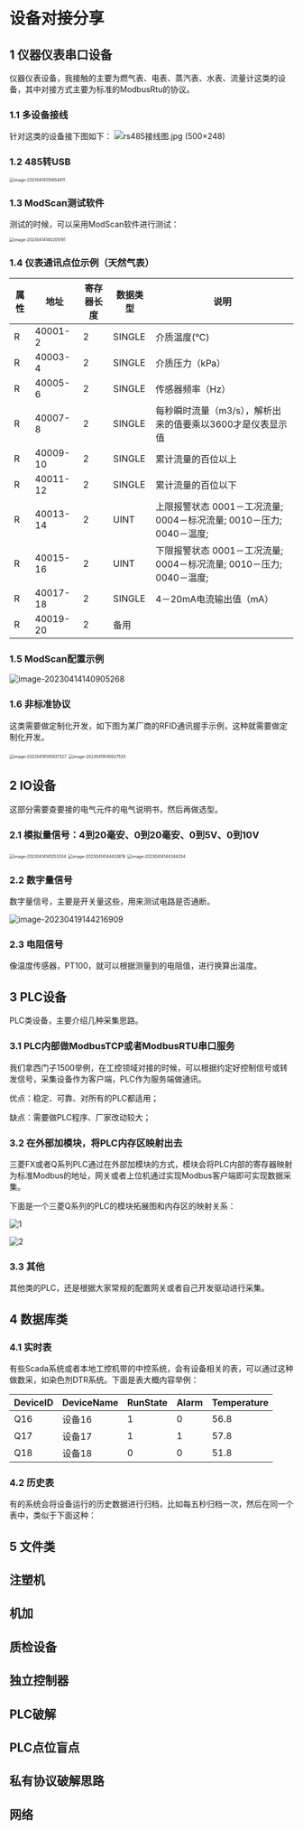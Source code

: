 # 设备对接分享

## 1 仪器仪表串口设备

​	仪器仪表设备，我接触的主要为燃气表、电表、蒸汽表、水表、流量计这类的设备，其中对接方式主要为标准的ModbusRtu的协议。

### 1.1 多设备接线

针对这类的设备接下图如下：
![rs485接线图.jpg (500×248)](Imag\rs485接线图.jpg?lastModify=1681451594)

### 1.2 485转USB



<img src="Imag\image-20230414135854411.png" alt="image-20230414135854411" style="zoom:50%;" />



### 1.3 ModScan测试软件

测试的时候，可以采用ModScan软件进行测试：

<img src="Imag\image-20230414140205191.png" alt="image-20230414140205191" style="zoom:50%;" />

### 1.4 仪表通讯点位示例（天然气表）

| 属性 | 地址     | 寄存器长度 | 数据类型 | 说明                                                         |
| ---- | -------- | ---------- | -------- | ------------------------------------------------------------ |
| R    | 40001-2  | 2          | SINGLE   | 介质温度(℃)                                                  |
| R    | 40003-4  | 2          | SINGLE   | 介质压力（kPa）                                              |
| R    | 40005-6  | 2          | SINGLE   | 传感器频率（Hz）                                             |
| R    | 40007-8  | 2          | SINGLE   | 每秒瞬时流量（m3/s），解析出来的值要乘以3600才是仪表显示值   |
| R    | 40009-10 | 2          | SINGLE   | 累计流量的百位以上                                           |
| R    | 40011-12 | 2          | SINGLE   | 累计流量的百位以下                                           |
| R    | 40013-14 | 2          | UINT     | 上限报警状态     0001－工况流量;   0004－标况流量;  0010－压力;  0040－温度; |
| R    | 40015-16 | 2          | UINT     | 下限报警状态     0001－工况流量;   0004－标况流量;  0010－压力;  0040－温度; |
| R    | 40017-18 | 2          | SINGLE   | 4－20mA电流输出值（mA）                                      |
| R    | 40019-20 | 2          | 备用     |                                                              |

### 1.5 ModScan配置示例

![image-20230414140905268](Imag\image-20230414140905268.png)

### 1.6 非标准协议

这类需要做定制化开发，如下图为某厂商的RFID通讯握手示例，这种就需要做定制化开发。

<img src="Imag/image-20230419145937327.png" alt="image-20230419145937327" style="zoom:50%;" />

<img src="Imag/image-20230419145927533.png" alt="image-20230419145927533" style="zoom:50%;" />

## 2 IO设备

这部分需要查要接的电气元件的电气说明书，然后再做选型。

### 2.1 模拟量信号：4到20毫安、0到20毫安、0到5V、0到10V

<img src="Imag\image-20230414141253334.png" alt="image-20230414141253334" style="zoom:50%;" />

<img src="Imag\image-20230414144433619.png" alt="image-20230414144433619" style="zoom:50%;" />

<img src="Imag\image-20230414144344254.png" alt="image-20230414144344254" style="zoom:50%;" />



### 2.2 数字量信号

数字量信号，主要是开关量这些，用来测试电路是否通断。

![image-20230419144216909](Imag/image-20230419144216909.png)

### 2.3 电阻信号

像温度传感器，PT100，就可以根据测量到的电阻值，进行换算出温度。

## 3 PLC设备

PLC类设备，主要介绍几种采集思路。

### 3.1 PLC内部做ModbusTCP或者ModbusRTU串口服务

我们拿西门子1500举例，在工控领域对接的时候，可以根据约定好控制信号或转发信号，采集设备作为客户端，PLC作为服务端做通讯。

优点：稳定、可靠、对所有的PLC都适用；

缺点：需要做PLC程序、厂家改动较大；

### 3.2 在外部加模块，将PLC内存区映射出去

三菱FX或者Q系列PLC通过在外部加模块的方式，模块会将PLC内部的寄存器映射为标准Modbus的地址，网关或者上位机通过实现Modbus客户端即可实现数据采集。

下面是一个三菱Q系列的PLC的模块拓展图和内存区的映射关系：

![1](Imag/1.png)

![2](Imag/2.png)



### 3.3 其他

其他类的PLC，还是根据大家常规的配置网关或者自己开发驱动进行采集。

## 4 数据库类

### 4.1 实时表

有些Scada系统或者本地工控机带的中控系统，会有设备相关的表，可以通过这种做数采，如染色剂DTR系统。下面是表大概内容举例：

| DeviceID | DeviceName | RunState | Alarm | Temperature |
| -------- | ---------- | -------- | ----- | ----------- |
| Q16      | 设备16     | 1        | 0     | 56.8        |
| Q17      | 设备17     | 1        | 1     | 57.8        |
| Q18      | 设备18     | 0        | 0     | 51.8        |

### 4.2 历史表

有的系统会将设备运行的历史数据进行归档，比如每五秒归档一次，然后在同一个表中，类似于下面这种：



## 5 文件类



## 注塑机

## 机加

## 质检设备

## 独立控制器

## PLC破解

## PLC点位盲点

## 私有协议破解思路

## 网络

